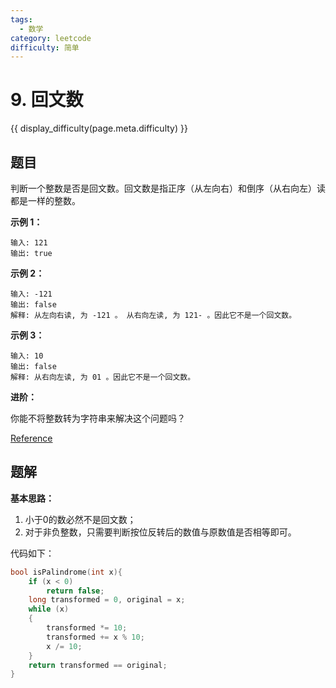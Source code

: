 ```yaml
---
tags:
  - 数学
category: leetcode
difficulty: 简单
---
```


# 9. 回文数

{{ display_difficulty(page.meta.difficulty) }}

## 题目

判断一个整数是否是回文数。回文数是指正序（从左向右）和倒序（从右向左）读都是一样的整数。

**示例 1：**

```
输入: 121
输出: true
```

**示例 2：**

```
输入: -121
输出: false
解释: 从左向右读, 为 -121 。 从右向左读, 为 121- 。因此它不是一个回文数。
```

**示例 3：**

```
输入: 10
输出: false
解释: 从右向左读, 为 01 。因此它不是一个回文数。
```

**进阶：**

你能不将整数转为字符串来解决这个问题吗？

[Reference](https://leetcode-cn.com/problems/palindrome-number)

## 题解

**基本思路：** 

1. 小于0的数必然不是回文数；
2. 对于非负整数，只需要判断按位反转后的数值与原数值是否相等即可。

代码如下：

```c
bool isPalindrome(int x){
    if (x < 0)
        return false;
    long transformed = 0, original = x;
    while (x)
    {
        transformed *= 10;
        transformed += x % 10;
        x /= 10;
    }
    return transformed == original;
}
```
